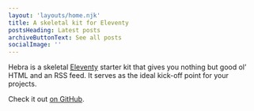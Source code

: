 ```yaml
---
layout: 'layouts/home.njk'
title: A skeletal kit for Eleventy
postsHeading: Latest posts
archiveButtonText: See all posts
socialImage: ''
---
```


Hebra is a skeletal [Eleventy](https://11ty.io) starter kit that gives you nothing but good ol’ HTML and an RSS feed. It serves as the ideal kick-off point for your projects.

Check it out [on GitHub](https://github.com/andybelldesign/hebra).
